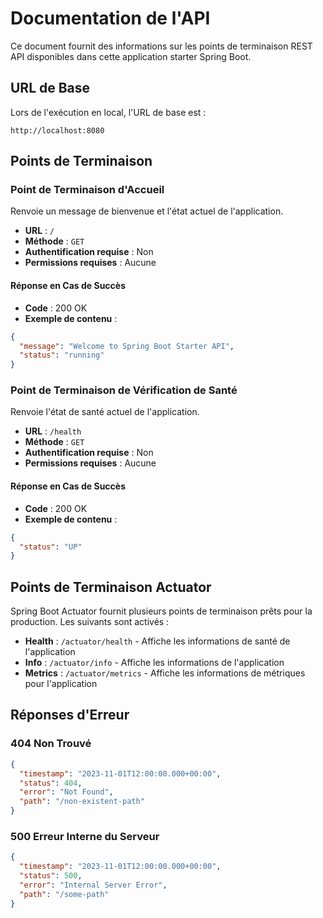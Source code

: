 # Documentation de l'API

Ce document fournit des informations sur les points de terminaison REST API disponibles dans cette application starter Spring Boot.

## URL de Base

Lors de l'exécution en local, l'URL de base est :

```
http://localhost:8080
```

## Points de Terminaison

### Point de Terminaison d'Accueil

Renvoie un message de bienvenue et l'état actuel de l'application.

- **URL** : `/`
- **Méthode** : `GET`
- **Authentification requise** : Non
- **Permissions requises** : Aucune

#### Réponse en Cas de Succès

- **Code** : 200 OK
- **Exemple de contenu** :

```json
{
  "message": "Welcome to Spring Boot Starter API",
  "status": "running"
}
```

### Point de Terminaison de Vérification de Santé

Renvoie l'état de santé actuel de l'application.

- **URL** : `/health`
- **Méthode** : `GET`
- **Authentification requise** : Non
- **Permissions requises** : Aucune

#### Réponse en Cas de Succès

- **Code** : 200 OK
- **Exemple de contenu** :

```json
{
  "status": "UP"
}
```

## Points de Terminaison Actuator

Spring Boot Actuator fournit plusieurs points de terminaison prêts pour la production. Les suivants sont activés :

- **Health** : `/actuator/health` - Affiche les informations de santé de l'application
- **Info** : `/actuator/info` - Affiche les informations de l'application
- **Metrics** : `/actuator/metrics` - Affiche les informations de métriques pour l'application

## Réponses d'Erreur

### 404 Non Trouvé

```json
{
  "timestamp": "2023-11-01T12:00:00.000+00:00",
  "status": 404,
  "error": "Not Found",
  "path": "/non-existent-path"
}
```

### 500 Erreur Interne du Serveur

```json
{
  "timestamp": "2023-11-01T12:00:00.000+00:00",
  "status": 500,
  "error": "Internal Server Error",
  "path": "/some-path"
}
```
